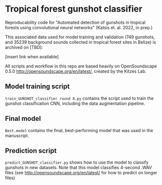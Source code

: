 # Tropical forest gunshot classifier

Reproducability code for "Automated detection of gunshots in tropical forests using convolutional neural networks" (Katsis et. al. 2022, in prep.)

This associated data used for model training and validation (749 gunshots, and 35239 background sounds collected in tropical forest sites in Belize) is archived on [TBD]:

[insert link when available]

All scripts and workflow in this repo are based heavily on OpenSoundscape 0.5.0 http://opensoundscape.org/en/latest/, created by the Kitzes Lab.

## Model training script ##
`train_GUNSHOT_classifier round 8.py` contains the script used to train the gunshot classification CNN, including the data augmentation pipeline.

## Final model ##
`Best.model` contains the final, best-performing model that was used in the manuscript.

## Prediction script ##
`predict_GUNSHOT_classifier.py` shows how to use the model to classify gunshots in new datasets. Note that this model classifies 4-second .WAV files (see http://opensoundscape.org/en/latest/ for how to predict on longer files) 

